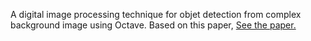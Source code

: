 A digital image processing technique for objet detection from complex background image using Octave. 
Based on this paper, [See the paper.](https://www.sciencedirect.com/science/article/pii/S1877705812025684)

